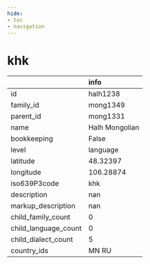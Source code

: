 ```yaml
---
hide:
- toc
- navigation
---
```

# khk
|                      | info           |
|:---------------------|:---------------|
| id                   | halh1238       |
| family_id            | mong1349       |
| parent_id            | mong1331       |
| name                 | Halh Mongolian |
| bookkeeping          | False          |
| level                | language       |
| latitude             | 48.32397       |
| longitude            | 106.28874      |
| iso639P3code         | khk            |
| description          | nan            |
| markup_description   | nan            |
| child_family_count   | 0              |
| child_language_count | 0              |
| child_dialect_count  | 5              |
| country_ids          | MN RU          |